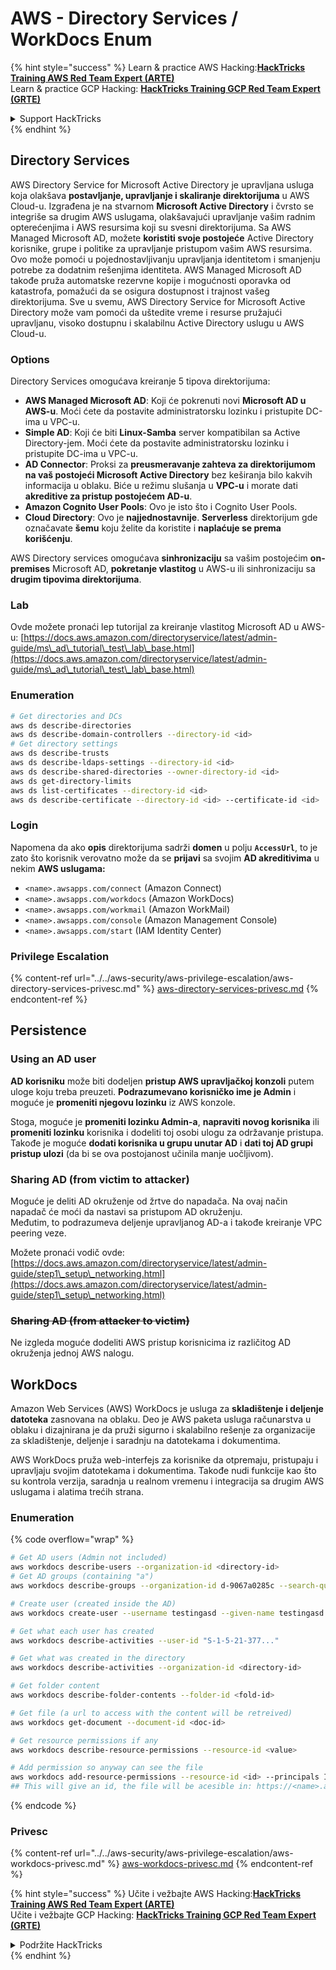 # AWS - Directory Services / WorkDocs Enum

{% hint style="success" %}
Learn & practice AWS Hacking:<img src="/.gitbook/assets/image.png" alt="" data-size="line">[**HackTricks Training AWS Red Team Expert (ARTE)**](https://training.hacktricks.xyz/courses/arte)<img src="/.gitbook/assets/image.png" alt="" data-size="line">\
Learn & practice GCP Hacking: <img src="/.gitbook/assets/image (2).png" alt="" data-size="line">[**HackTricks Training GCP Red Team Expert (GRTE)**<img src="/.gitbook/assets/image (2).png" alt="" data-size="line">](https://training.hacktricks.xyz/courses/grte)

<details>

<summary>Support HackTricks</summary>

* Check the [**subscription plans**](https://github.com/sponsors/carlospolop)!
* **Join the** 💬 [**Discord group**](https://discord.gg/hRep4RUj7f) or the [**telegram group**](https://t.me/peass) or **follow** us on **Twitter** 🐦 [**@hacktricks\_live**](https://twitter.com/hacktricks\_live)**.**
* **Share hacking tricks by submitting PRs to the** [**HackTricks**](https://github.com/carlospolop/hacktricks) and [**HackTricks Cloud**](https://github.com/carlospolop/hacktricks-cloud) github repos.

</details>
{% endhint %}

## Directory Services

AWS Directory Service for Microsoft Active Directory je upravljana usluga koja olakšava **postavljanje, upravljanje i skaliranje direktorijuma** u AWS Cloud-u. Izgrađena je na stvarnom **Microsoft Active Directory** i čvrsto se integriše sa drugim AWS uslugama, olakšavajući upravljanje vašim radnim opterećenjima i AWS resursima koji su svesni direktorijuma. Sa AWS Managed Microsoft AD, možete **koristiti svoje postojeće** Active Directory korisnike, grupe i politike za upravljanje pristupom vašim AWS resursima. Ovo može pomoći u pojednostavljivanju upravljanja identitetom i smanjenju potrebe za dodatnim rešenjima identiteta. AWS Managed Microsoft AD takođe pruža automatske rezervne kopije i mogućnosti oporavka od katastrofa, pomažući da se osigura dostupnost i trajnost vašeg direktorijuma. Sve u svemu, AWS Directory Service for Microsoft Active Directory može vam pomoći da uštedite vreme i resurse pružajući upravljanu, visoko dostupnu i skalabilnu Active Directory uslugu u AWS Cloud-u.

### Options

Directory Services omogućava kreiranje 5 tipova direktorijuma:

* **AWS Managed Microsoft AD**: Koji će pokrenuti novi **Microsoft AD u AWS-u**. Moći ćete da postavite administratorsku lozinku i pristupite DC-ima u VPC-u.
* **Simple AD**: Koji će biti **Linux-Samba** server kompatibilan sa Active Directory-jem. Moći ćete da postavite administratorsku lozinku i pristupite DC-ima u VPC-u.
* **AD Connector**: Proksi za **preusmeravanje zahteva za direktorijumom na vaš postojeći Microsoft Active Directory** bez keširanja bilo kakvih informacija u oblaku. Biće u režimu slušanja u **VPC-u** i morate dati **akreditive za pristup postojećem AD-u**.
* **Amazon Cognito User Pools**: Ovo je isto što i Cognito User Pools.
* **Cloud Directory**: Ovo je **najjednostavnije**. **Serverless** direktorijum gde označavate **šemu** koju želite da koristite i **naplaćuje se prema korišćenju**.

AWS Directory services omogućava **sinhronizaciju** sa vašim postojećim **on-premises** Microsoft AD, **pokretanje vlastitog** u AWS-u ili sinhronizaciju sa **drugim tipovima direktorijuma**.

### Lab

Ovde možete pronaći lep tutorijal za kreiranje vlastitog Microsoft AD u AWS-u: [https://docs.aws.amazon.com/directoryservice/latest/admin-guide/ms\_ad\_tutorial\_test\_lab\_base.html](https://docs.aws.amazon.com/directoryservice/latest/admin-guide/ms\_ad\_tutorial\_test\_lab\_base.html)

### Enumeration
```bash
# Get directories and DCs
aws ds describe-directories
aws ds describe-domain-controllers --directory-id <id>
# Get directory settings
aws ds describe-trusts
aws ds describe-ldaps-settings --directory-id <id>
aws ds describe-shared-directories --owner-directory-id <id>
aws ds get-directory-limits
aws ds list-certificates --directory-id <id>
aws ds describe-certificate --directory-id <id> --certificate-id <id>
```
### Login

Napomena da ako **opis** direktorijuma sadrži **domen** u polju **`AccessUrl`**, to je zato što korisnik verovatno može da se **prijavi** sa svojim **AD akreditivima** u nekim **AWS uslugama:**

* `<name>.awsapps.com/connect` (Amazon Connect)
* `<name>.awsapps.com/workdocs` (Amazon WorkDocs)
* `<name>.awsapps.com/workmail` (Amazon WorkMail)
* `<name>.awsapps.com/console` (Amazon Management Console)
* `<name>.awsapps.com/start` (IAM Identity Center)

### Privilege Escalation

{% content-ref url="../../aws-security/aws-privilege-escalation/aws-directory-services-privesc.md" %}
[aws-directory-services-privesc.md](../../aws-security/aws-privilege-escalation/aws-directory-services-privesc.md)
{% endcontent-ref %}

## Persistence

### Using an AD user

**AD korisniku** može biti dodeljen **pristup AWS upravljačkoj konzoli** putem uloge koju treba preuzeti. **Podrazumevano korisničko ime je Admin** i moguće je **promeniti njegovu lozinku** iz AWS konzole.

Stoga, moguće je **promeniti lozinku Admin-a**, **napraviti novog korisnika** ili **promeniti lozinku** korisnika i dodeliti toj osobi ulogu za održavanje pristupa.\
Takođe je moguće **dodati korisnika u grupu unutar AD** i **dati toj AD grupi pristup ulozi** (da bi se ova postojanost učinila manje uočljivom).

### Sharing AD (from victim to attacker)

Moguće je deliti AD okruženje od žrtve do napadača. Na ovaj način napadač će moći da nastavi sa pristupom AD okruženju.\
Međutim, to podrazumeva deljenje upravljanog AD-a i takođe kreiranje VPC peering veze.

Možete pronaći vodič ovde: [https://docs.aws.amazon.com/directoryservice/latest/admin-guide/step1\_setup\_networking.html](https://docs.aws.amazon.com/directoryservice/latest/admin-guide/step1\_setup\_networking.html)

### ~~Sharing AD (from attacker to victim)~~

Ne izgleda moguće dodeliti AWS pristup korisnicima iz različitog AD okruženja jednoj AWS nalogu.

## WorkDocs

Amazon Web Services (AWS) WorkDocs je usluga za **skladištenje i deljenje datoteka** zasnovana na oblaku. Deo je AWS paketa usluga računarstva u oblaku i dizajnirana je da pruži sigurno i skalabilno rešenje za organizacije za skladištenje, deljenje i saradnju na datotekama i dokumentima.

AWS WorkDocs pruža web-interfejs za korisnike da otpremaju, pristupaju i upravljaju svojim datotekama i dokumentima. Takođe nudi funkcije kao što su kontrola verzija, saradnja u realnom vremenu i integracija sa drugim AWS uslugama i alatima trećih strana.

### Enumeration

{% code overflow="wrap" %}
```bash
# Get AD users (Admin not included)
aws workdocs describe-users --organization-id <directory-id>
# Get AD groups (containing "a")
aws workdocs describe-groups --organization-id d-9067a0285c --search-query a

# Create user (created inside the AD)
aws workdocs create-user --username testingasd --given-name testingasd --surname testingasd --password <password> --email-address name@directory.domain --organization-id <directory-id>

# Get what each user has created
aws workdocs describe-activities --user-id "S-1-5-21-377..."

# Get what was created in the directory
aws workdocs describe-activities --organization-id <directory-id>

# Get folder content
aws workdocs describe-folder-contents --folder-id <fold-id>

# Get file (a url to access with the content will be retreived)
aws workdocs get-document --document-id <doc-id>

# Get resource permissions if any
aws workdocs describe-resource-permissions --resource-id <value>

# Add permission so anyway can see the file
aws workdocs add-resource-permissions --resource-id <id> --principals Id=anonymous,Type=ANONYMOUS,Role=VIEWER
## This will give an id, the file will be acesible in: https://<name>.awsapps.com/workdocs/index.html#/share/document/<id>
```
{% endcode %}

### Privesc

{% content-ref url="../../aws-security/aws-privilege-escalation/aws-workdocs-privesc.md" %}
[aws-workdocs-privesc.md](../../aws-security/aws-privilege-escalation/aws-workdocs-privesc.md)
{% endcontent-ref %}

{% hint style="success" %}
Učite i vežbajte AWS Hacking:<img src="/.gitbook/assets/image.png" alt="" data-size="line">[**HackTricks Training AWS Red Team Expert (ARTE)**](https://training.hacktricks.xyz/courses/arte)<img src="/.gitbook/assets/image.png" alt="" data-size="line">\
Učite i vežbajte GCP Hacking: <img src="/.gitbook/assets/image (2).png" alt="" data-size="line">[**HackTricks Training GCP Red Team Expert (GRTE)**<img src="/.gitbook/assets/image (2).png" alt="" data-size="line">](https://training.hacktricks.xyz/courses/grte)

<details>

<summary>Podržite HackTricks</summary>

* Proverite [**planove pretplate**](https://github.com/sponsors/carlospolop)!
* **Pridružite se** 💬 [**Discord grupi**](https://discord.gg/hRep4RUj7f) ili [**telegram grupi**](https://t.me/peass) ili **pratite** nas na **Twitteru** 🐦 [**@hacktricks\_live**](https://twitter.com/hacktricks\_live)**.**
* **Podelite hakerske trikove slanjem PR-ova na** [**HackTricks**](https://github.com/carlospolop/hacktricks) i [**HackTricks Cloud**](https://github.com/carlospolop/hacktricks-cloud) github repozitorijume.

</details>
{% endhint %}
